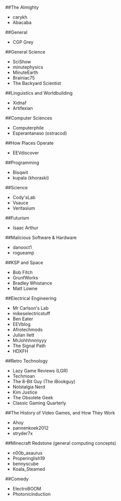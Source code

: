 ##The Almighty
* carykh
* Abacaba

##General
* CGP Grey

##General Science
* SciShow
* minutephysics
* MinuteEarth
* Brainiac75
* The Backyard Scientist

##Linguistics and Worldbuilding
* Xidnaf
* Artifexian

##Computer Sciences
* Computerphile
* Esperantanaso (ostracod)

##How Places Operate
* EEVdiscover

##Programming
* Bisqwit
* kupala (khoraski)

##Science
* Cody'sLab
* Vsauce
* Veritasium

##Futurism
* Isaac Arthur

##Malicious Software & Hardware
* danooct1
* rogueamp

##KSP and Space
* Bob Fitch
* GrunfWorks
* Bradley Whistance
* Matt Lowne

##Electrical Engineering
* Mr Carlson's Lab
* mikeselectricstuff
* Ben Eater
* EEVblog
* Afrotechmods
* Julian Ilett
* MrJohhhnnnyyy
* The Signal Path
* HDXFH

##Retro Technology
* Lazy Game Reviews (LGR)
* Techmoan
* The 8-Bit Guy (The iBookguy)
* Nolstalgia Nerd
* Kim Justice
* The Obsolete Geek
* Classic Gaming Quarterly

##The History of Video Games, and How They Work
* Ahoy
* pannenkoek2012
* stryder7x

##Minecraft Redstone (general computing concepts)
* n00b_asaurus
* Properinglish19
* bennyscube
* Koala_Steamed

##Comedy
* ElectroBOOM
* Photonicinduction
